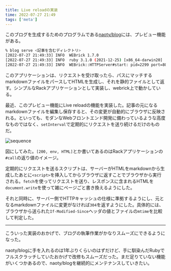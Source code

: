 ```yaml
---
title: Live reloadの実装
time: 2022-07-27 21:49
tags: ['meta']
---
```


このブログを生成するためのプログラムである[naoty/blog](https://github.com/naoty/blog)には、プレビュー機能がある。

```bash
% blog serve <記事を含むディレクトリ>
[2022-07-27 21:49:33] INFO  WEBrick 1.7.0
[2022-07-27 21:49:33] INFO  ruby 3.1.0 (2021-12-25) [x86_64-darwin20]
[2022-07-27 21:49:33] INFO  WEBrick::HTTPServer#start: pid=2299 port=8080
```

このアプリケーションは、リクエストを受け取ったら、パスにマッチするmarkdownファイルをパースしてHTMLを生成し、それを静的ファイルとして返す。シンプルなRackアプリケーションとして実装し、webrick上で動かしている。

最近、このプレビュー機能にLive reloadの機能を実装した。記事の元になるmarkdownファイルを編集し保存すると、その変更が自動的にブラウザに反映される。といっても、モダンなWebフロントエンド開発に備わっているような高度なものではなく、`setInterval`で定期的にリクエストを送り続けるだけのものだ。

![sequence](/483/sequence.png)

図にしてみた。`[200, env, HTML]`とか書いてあるのはRackアプリケーションの`#call`の返り値のイメージ。

定期的にリクエストを送るスクリプトは、サーバーがHTMLをmarkdownから生成したあとに`<script>`を挿入してからブラウザに返すことでブラウザから実行される。`fetch`を使ってリクエストを送り、レスポンスに含まれるHTMLを`document.write`を使って雑にページごと書き換えるようにした。

それと同時に、サーバー側でHTTPキャッシュの仕様に準拠するようにし、元となるmarkdownファイルに変更がなければ`304`を返すようにした。具体的には、ブラウザから送られた`If-Modified-Since`ヘッダの値とファイルの`mtime`を比較して判定した。

---

こういった実装のおかげで、ブログの執筆作業がかなりスムーズにできるようになった。

naoty/blogに手を入れるのは1年ぶりくらいのはずだけど、手に馴染んだRubyでフルスクラッチしていたおかげで改修もスムーズだった。まだ足りていない機能がいくつかあるので、naoty/blogを継続的にメンテナンスしていきたい。
